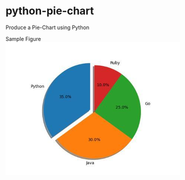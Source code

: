 # python-pie-chart
Produce a Pie-Chart using Python

Sample Figure 
![alt text](https://github.com/leader2one/python-pie-chart/blob/master/photo_2020-09-03_20-16-25.jpg)
